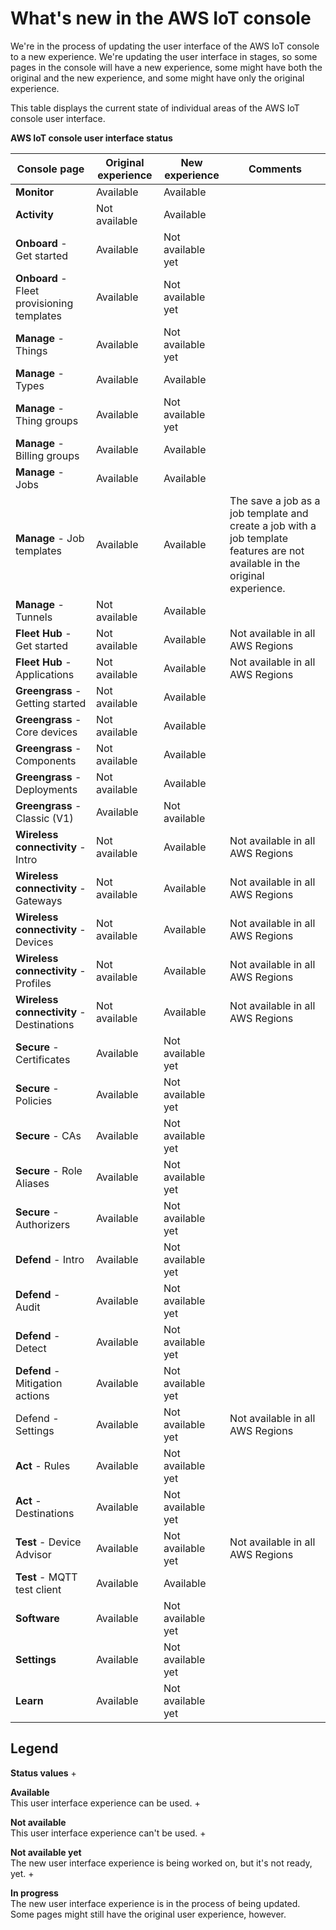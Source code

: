 # What's new in the AWS IoT console<a name="whats-new-in-console"></a>

We're in the process of updating the user interface of the AWS IoT console to a new experience\. We're updating the user interface in stages, so some pages in the console will have a new experience, some might have both the original and the new experience, and some might have only the original experience\. 

 This table displays the current state of individual areas of the AWS IoT console user interface\.


**AWS IoT console user interface status**  

| Console page | Original experience | New experience | Comments | 
| --- | --- | --- | --- | 
|  **Monitor**  |  Available  |  Available  |    | 
|  **Activity**  |  Not available  |  Available  |    | 
|  **Onboard** \- Get started  |  Available  |  Not available yet  |    | 
|  **Onboard** \- Fleet provisioning templates  |  Available  |  Not available yet  |    | 
|  **Manage** \- Things  |  Available  |  Not available yet  |    | 
|  **Manage** \- Types  |  Available  |  Available  |    | 
|  **Manage** \- Thing groups  |  Available  |  Not available yet  |    | 
|  **Manage** \- Billing groups  |  Available  |  Available  |    | 
|  **Manage** \- Jobs  |  Available  |  Available  |    | 
|  **Manage** \- Job templates  |  Available  |  Available  |  The save a job as a job template and create a job with a job template features are not available in the original experience\.  | 
|  **Manage** \- Tunnels  |  Not available  |  Available  |    | 
|  **Fleet Hub** \- Get started  |  Not available  |  Available  | Not available in all AWS Regions | 
|  **Fleet Hub** \- Applications  |  Not available  |  Available  | Not available in all AWS Regions | 
|  **Greengrass** \- Getting started  |  Not available  |  Available  |    | 
|  **Greengrass** \- Core devices  |  Not available  |  Available  |    | 
|  **Greengrass** \- Components  |  Not available  |  Available  |    | 
|  **Greengrass** \- Deployments  |  Not available  |  Available  |    | 
|  **Greengrass** \- Classic \(V1\)  |  Available  |  Not available  |    | 
|  **Wireless connectivity** \- Intro  |  Not available  |  Available  |  Not available in all AWS Regions  | 
|  **Wireless connectivity** \- Gateways  |  Not available  |  Available  |  Not available in all AWS Regions  | 
|  **Wireless connectivity** \- Devices  |  Not available  |  Available  |  Not available in all AWS Regions  | 
|  **Wireless connectivity** \- Profiles  |  Not available  |  Available  |  Not available in all AWS Regions  | 
|  **Wireless connectivity** \- Destinations  |  Not available  |  Available  | Not available in all AWS Regions | 
|  **Secure** \- Certificates  |  Available  |  Not available yet  |    | 
|  **Secure** \- Policies  |  Available  |  Not available yet  |    | 
|  **Secure** \- CAs  |  Available  |  Not available yet  |    | 
|  **Secure** \- Role Aliases  |  Available  |  Not available yet  |    | 
|  **Secure** \- Authorizers  |  Available  |  Not available yet  |    | 
|  **Defend** \- Intro  |  Available  |  Not available yet  |    | 
|  **Defend** \- Audit  |  Available  |  Not available yet  |    | 
|  **Defend** \- Detect  |  Available  |  Not available yet  |    | 
|  **Defend** \- Mitigation actions  |  Available  |  Not available yet  |    | 
| Defend \- Settings |  Available  |  Not available yet  | Not available in all AWS Regions | 
|  **Act** \- Rules  |  Available  |  Not available yet  |    | 
|  **Act** \- Destinations  |  Available  |  Not available yet  |    | 
|  **Test** \- Device Advisor  |  Available  |  Not available yet  |  Not available in all AWS Regions  | 
|  **Test** \- MQTT test client  |  Available  |  Available  |    | 
|  **Software**  |  Available  |  Not available yet  |    | 
|  **Settings**  |  Available  |  Not available yet  |    | 
|  **Learn**  |  Available  |  Not available yet  |    | 

## Legend<a name="whats-new-in-console-legend"></a>

**Status values**
+ 

**Available**  
This user interface experience can be used\.
+ 

**Not available**  
This user interface experience can't be used\.
+ 

**Not available yet**  
The new user interface experience is being worked on, but it's not ready, yet\.
+ 

**In progress**  
The new user interface experience is in the process of being updated\. Some pages might still have the original user experience, however\.